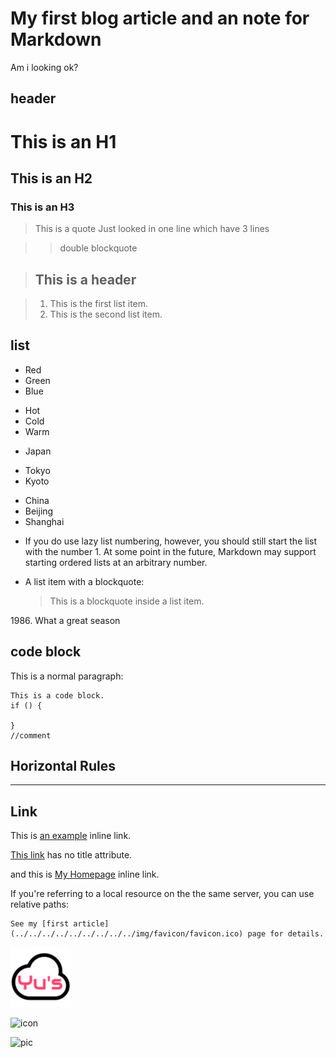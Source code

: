 # My first blog article and an note for Markdown

Am i looking ok?

## header

# This is an H1
## This is an H2
### This is an H3

> This is a quote
> Just looked in one line
> which have 3 lines

>> double blockquote

>## This is a header

>1. This is the first list item.
>2. This is the second list item.


## list

* Red
* Green
* Blue
+ Hot
+ Cold
+ Warm
- Japan
 + Tokyo
 + Kyoto
- China
 - Beijing
 - Shanghai


+ If you do use lazy list numbering, however, you should still start the list with the number 1. At some point in the future, Markdown may support starting ordered lists at an arbitrary number.
*   A list item with a blockquote:

    > This is a blockquote
    > inside a list item.

1986\. What a great season

## code block

This is a normal paragraph:

    This is a code block.
    if () {

    }
    //comment
## Horizontal Rules
***


## Link
This is [an example](http://example.com/ "Title") inline link.

[This link](http://example.net/) has no title attribute.

and this is [My Homepage](http://yus.website/ "MyPage") inline link.

If you're referring to a local resource on the the same server, you can use relative paths:

    See my [first article](../../../../../../../../../img/favicon/favicon.ico) page for details.

![Alt text](img/favicon/favicon-96x96.png)

![icon](../../../../../../../../../img/favicon/favicon.ico)

![pic](../../../../../../../../../img/favicon/favicon.ico)
